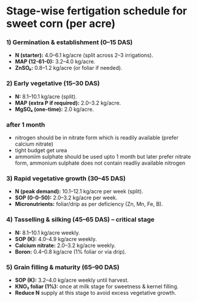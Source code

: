 # **Stage-wise fertigation schedule for sweet corn (per acre)**

### **1) Germination & establishment (0–15 DAS)**
* **N (starter):** 4.0–6.1 kg/acre (split across 2–3 irrigations).
* **MAP (12-61-0):** 3.2–4.0 kg/acre.
* **ZnSO₄:** 0.8–1.2 kg/acre (or foliar if needed).

### **2) Early vegetative (15–30 DAS)**
* **N:** 8.1–10.1 kg/acre (split).
* **MAP (extra P if required):** 2.0–3.2 kg/acre.
* **MgSO₄ (one-time):** 2.0 kg/acre.

### after 1 month
- nitrogen should be in nitrate form which is readily available (prefer calcium nitrate)
- tight budget get urea
- ammoniim sulphate should be used upto 1 month but later prefer nitrate form, ammonium sulphate does not contain readliy available nitrogen

### **3) Rapid vegetative growth (30–45 DAS)**
* **N (peak demand):** 10.1–12.1 kg/acre per week (split).
* **SOP (0-0-50):** 2.0–3.2 kg/acre per week.
* **Micronutrients:** foliar/drip as per deficiency (Zn, Mn, Fe, B).

### **4) Tasselling & silking (45–65 DAS) – critical stage**
* **N:** 8.1–10.1 kg/acre weekly.
* **SOP (K):** 4.0–4.9 kg/acre weekly.
* **Calcium nitrate:** 2.0–3.2 kg/acre weekly.
* **Boron:** 0.4–0.8 kg/acre (1% foliar or via drip).

### **5) Grain filling & maturity (65–90 DAS)**
* **SOP (K):** 3.2–4.0 kg/acre weekly until harvest.
* **KNO₃ foliar (1%):** once at milk stage for sweetness & kernel filling.
* **Reduce N** supply at this stage to avoid excess vegetative growth.
